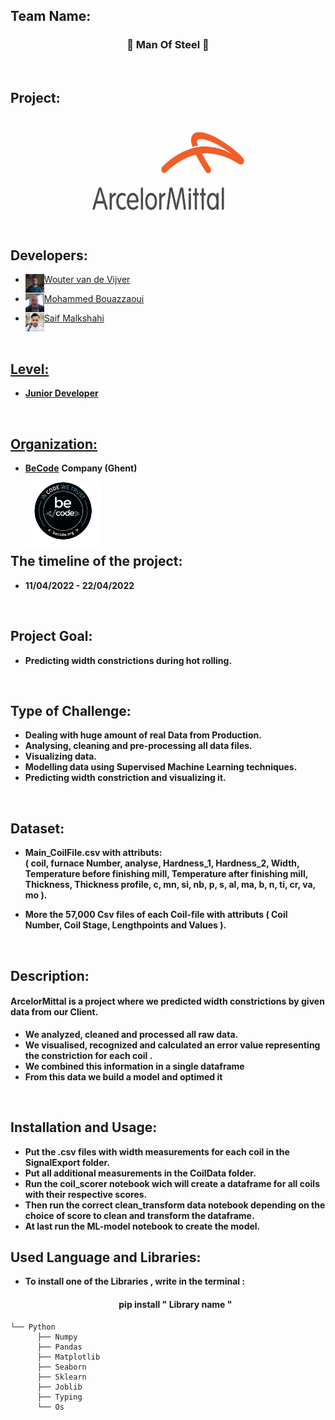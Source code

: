 ## Team Name: 
<h3 align="center"> 🤖  Man Of Steel  🤖 </h3> <br>


## Project:

<p align="center">
<a href="https://belgium.arcelormittal.com/en" target="blank"><img align="center" src="./img/logo.svg" alt="gautamkrishnar" height="180" width="280" /></a>

## Developers: 
* <a href="https://github.com/WoutervdVijver" target="blank"><img align="left" src="./img/WoutervdVijver.jpg" alt="gautamkrishnar" height="30" width="30" /></a> 
 <a href="https://github.com/WoutervdVijver"> Wouter van de Vijver <br>
  
* <a href="https://github.com/mohammedbouazzaoui" target="blank"><img align="left" src="./img/mohammedbouazzaoui.jpg" alt="gautamkrishnar" height="30" width="30" /></a> 
 <a href="https://github.com/mohammedbouazzaoui"> Mohammed Bouazzaoui <br>
  
* <a href="https://github.com/saifalbaghdadi" target="blank"><img align="left" src="./img/saif.jpg" alt="gautamkrishnar" height="30" width="30" /></a> 
 <a href="https://github.com/saifalbaghdadi"> Saif Malkshahi <br>
  
  
<br> 
  
## Level:
  
* <strong> Junior Developer </strong> <br>
  
<br>
  
## Organization:
* <a href="https://www.becode.org"><strong>BeCode</strong></a> <strong>Company (Ghent) </strong> <br> 
  <a href="https://www.becode.org" target="blank"><img align="left" src="./img/becode.png" alt="gautamkrishnar" height="120" width="120" /></a> <br>
<br>
<br>
<br>
<br>

## The timeline of the project: 
* <strong> 11/04/2022 - 22/04/2022  </strong>
<br>
 
## Project Goal: 
* <strong> Predicting width constrictions during hot rolling. </strong>
<br>


## Type of Challenge: 	
* <strong > Dealing with huge amount of real Data from Production. </strong > 
* <strong > Analysing, cleaning and pre-processing all data files. </strong > 
* <strong > Visualizing data. </strong > 
* <strong > Modelling data using Supervised Machine Learning techniques. </strong > 
* <strong > Predicting width constriction and visualizing it. </strong > 

<br>
 
 ## Dataset:
* <strong >  Main_CoilFile.csv with attributs: <br>
    ( coil,	furnace Number,	analyse,	Hardness_1,	Hardness_2,	Width,	Temperature before finishing mill,	Temperature after finishing mill,	Thickness,	Thickness profile,	c,	mn,	si,	nb,	p,	s,	al,	ma,	b,	n,	ti,	cr,	va,	mo ). </strong > 


* <strong >  More the 57,000 Csv files of each Coil-file with attributs ( Coil Number, Coil Stage, Lengthpoints and Values ). </strong > 

  
<br>
 
## Description:
<h4> ArcelorMittal is a project where we predicted width constrictions by given data from our Client. </h4>

* <strong > We analyzed, cleaned and processed all raw data. </strong >
* <strong > We visualised, recognized  and calculated an error value representing the constriction for each coil . </strong >
* <strong > We combined this information in a single dataframe </strong>
* <strong > From this data we build a model and optimed it </strong>
<br>
  
## Installation and Usage:
* <strong > Put the .csv files with width measurements for each coil in the SignalExport folder.</strong >
* <strong > Put all additional measurements in the CoilData folder. </strong >
* <strong > Run the coil_scorer notebook wich will create a dataframe for all coils with their respective scores. </strong >
* <strong > Then run the correct clean_transform data notebook depending on the choice of score to clean and transform the dataframe. </strong >
* <strong > At last run the ML-model notebook to create the model.  </strong >
 
## Used Language and Libraries:
* <strong> To install one of the Libraries , write in the terminal : </strong>
  <h4 align="center"> pip install " Library name " </h4>
 
  
```
└── Python
      ├── Numpy   
      ├── Pandas
      ├── Matplotlib
      ├── Seaborn
      ├── Sklearn
      ├── Joblib
      ├── Typing
      └── Os   
       
     
```

